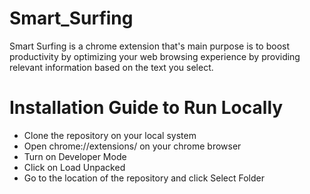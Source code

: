 # Smart_Surfing
Smart Surfing is a chrome extension that's main purpose is to boost productivity by optimizing your web browsing experience by providing relevant information based on the text you select.
# Installation Guide to Run Locally
- Clone the repository on your local system
- Open chrome://extensions/ on your chrome browser
- Turn on Developer Mode
- Click on Load Unpacked
- Go to the location of the repository and click Select Folder
